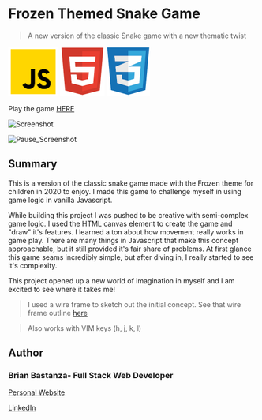 # Frozen Themed Snake Game

> A new version of the classic Snake game with a new thematic twist

![js](MDimages/javascript.png) ![html](MDimages/html.png) ![css](MDimages/css.png)

Play the game [HERE](https://bbastanza.github.io/Frozen-Snake-Game/)

![Screenshot](MDimages/screenshot.png)

![Pause_Screenshot](MDimages/pause_screenshot.png)

## Summary

This is a version of the classic snake game made with the Frozen theme for children in 2020 to enjoy. I made this game to challenge myself in using game logic in vanilla Javascript.

While building this project I was pushed to be creative with semi-complex game logic. I used the HTML canvas element to create the game and "draw" it's features. I learned a ton about how movement really works in game play. There are many things in Javascript that make this concept approachable, but it still provided it's fair share of problems. At first glance this game seams incredibly simple, but after diving in, I really started to see it's complexity.

This project opened up a new world of imagination in myself and I am excited to see where it takes me!

> I used a wire frame to sketch out the initial concept. See that wire frame outline [here](https://wireframe.cc/KAhT4E)

> Also works with VIM keys (h, j, k, l)

## Author

### Brian Bastanza- Full Stack Web Developer

<a href="https://www.brianbastanza.me/" target="_blank" rel="noopener">Personal Website</a>

[LinkedIn](https://www.linkedin.com/in/bbastanza)
